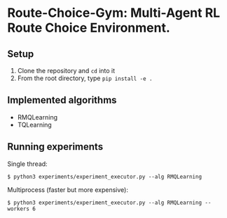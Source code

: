 # Route-Choice-Gym: Multi-Agent RL Route Choice Environment.

## Setup
1. Clone the repository and `cd` into it
2. From the root directory, type `pip install -e .`


## Implemented algorithms
- RMQLearning
- TQLearning


## Running experiments

Single thread:

`$ python3 experiments/experiment_executor.py --alg RMQLearning`


Multiprocess (faster but more expensive):

`$ python3 experiments/experiment_executor.py --alg RMQLearning --workers 6`
